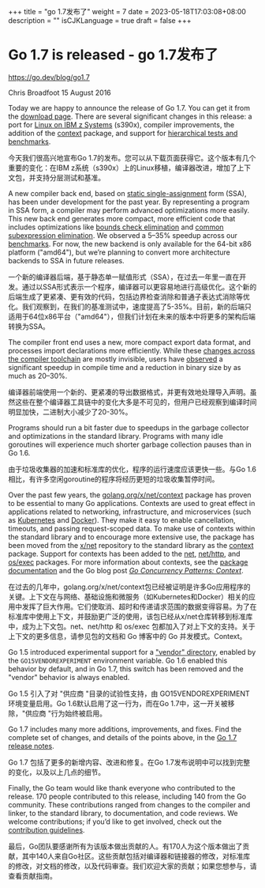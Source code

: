 +++
title = "go 1.7发布了"
weight = 7
date = 2023-05-18T17:03:08+08:00
description = ""
isCJKLanguage = true
draft = false
+++

# Go 1.7 is released - go 1.7发布了

https://go.dev/blog/go1.7

Chris Broadfoot
15 August 2016

Today we are happy to announce the release of Go 1.7. You can get it from the [download page](https://go.dev/dl/). There are several significant changes in this release: a port for [Linux on IBM z Systems](https://en.wikipedia.org/wiki/IBM_System_z) (s390x), compiler improvements, the addition of the [context](https://go.dev/pkg/context/) package, and support for [hierarchical tests and benchmarks](https://go.dev/pkg/testing/#hdr-Subtests_and_Sub_benchmarks).

今天我们很高兴地宣布Go 1.7的发布。您可以从下载页面获得它。这个版本有几个重要的变化：在IBM z系统（s390x）上的Linux移植，编译器改进，增加了上下文包，并支持分层测试和基准。

A new compiler back end, based on [static single-assignment](https://en.wikipedia.org/wiki/Static_single_assignment_form) form (SSA), has been under development for the past year. By representing a program in SSA form, a compiler may perform advanced optimizations more easily. This new back end generates more compact, more efficient code that includes optimizations like [bounds check elimination](https://en.wikipedia.org/wiki/Bounds-checking_elimination) and [common subexpression elimination](https://en.wikipedia.org/wiki/Common_subexpression_elimination). We observed a 5–35% speedup across our [benchmarks](https://go.dev/test/bench/go1/). For now, the new backend is only available for the 64-bit x86 platform ("amd64"), but we’re planning to convert more architecture backends to SSA in future releases.

一个新的编译器后端，基于静态单一赋值形式（SSA），在过去一年里一直在开发。通过以SSA形式表示一个程序，编译器可以更容易地进行高级优化。这个新的后端生成了更紧凑、更有效的代码，包括边界检查消除和普通子表达式消除等优化。我们观察到，在我们的基准测试中，速度提高了5-35%。目前，新的后端只适用于64位x86平台（"amd64"），但我们计划在未来的版本中将更多的架构后端转换为SSA。

The compiler front end uses a new, more compact export data format, and processes import declarations more efficiently. While these [changes across the compiler toolchain](https://go.dev/doc/go1.7#compiler) are mostly invisible, users have [observed](http://dave.cheney.net/2016/04/02/go-1-7-toolchain-improvements) a significant speedup in compile time and a reduction in binary size by as much as 20–30%.

编译器前端使用一个新的、更紧凑的导出数据格式，并更有效地处理导入声明。虽然这些在整个编译器工具链中的变化大多是不可见的，但用户已经观察到编译时间明显加快，二进制大小减少了20-30%。

Programs should run a bit faster due to speedups in the garbage collector and optimizations in the standard library. Programs with many idle goroutines will experience much shorter garbage collection pauses than in Go 1.6.

由于垃圾收集器的加速和标准库的优化，程序的运行速度应该更快一些。与Go 1.6相比，有许多空闲goroutine的程序将经历更短的垃圾收集暂停时间。

Over the past few years, the [golang.org/x/net/context](https://godoc.org/golang.org/x/net/context/) package has proven to be essential to many Go applications. Contexts are used to great effect in applications related to networking, infrastructure, and microservices (such as [Kubernetes](http://kubernetes.io/) and [Docker](https://www.docker.com/)). They make it easy to enable cancellation, timeouts, and passing request-scoped data. To make use of contexts within the standard library and to encourage more extensive use, the package has been moved from the [x/net](https://godoc.org/golang.org/x/net/context/) repository to the standard library as the [context](https://go.dev/pkg/context/) package. Support for contexts has been added to the [net](https://go.dev/pkg/net/), [net/http](https://go.dev/pkg/net/http/), and [os/exec](https://go.dev/pkg/os/exec/) packages. For more information about contexts, see the [package documentation](https://go.dev/pkg/context) and the Go blog post [*Go Concurrency Patterns: Context*](https://blog.golang.org/context).

在过去的几年中，golang.org/x/net/context包已经被证明是许多Go应用程序的关键。上下文在与网络、基础设施和微服务（如Kubernetes和Docker）相关的应用中发挥了巨大作用。它们使取消、超时和传递请求范围的数据变得容易。为了在标准库中使用上下文，并鼓励更广泛的使用，该包已经从x/net仓库转移到标准库中，成为上下文包。net、net/http 和 os/exec 包都加入了对上下文的支持。关于上下文的更多信息，请参见包的文档和 Go 博客中的 Go 并发模式。Context。

Go 1.5 introduced experimental support for a ["vendor" directory](https://go.dev/cmd/go/#hdr-Vendor_Directories), enabled by the `GO15VENDOREXPERIMENT` environment variable. Go 1.6 enabled this behavior by default, and in Go 1.7, this switch has been removed and the "vendor" behavior is always enabled.

Go 1.5 引入了对 "供应商 "目录的试验性支持，由 GO15VENDOREXPERIMENT 环境变量启用。Go 1.6默认启用了这一行为，而在Go 1.7中，这一开关被移除，"供应商 "行为始终被启用。

Go 1.7 includes many more additions, improvements, and fixes. Find the complete set of changes, and details of the points above, in the [Go 1.7 release notes](https://go.dev/doc/go1.7.html).

Go 1.7 包括了更多的新增内容、改进和修复。在Go 1.7发布说明中可以找到完整的变化，以及以上几点的细节。

Finally, the Go team would like thank everyone who contributed to the release. 170 people contributed to this release, including 140 from the Go community. These contributions ranged from changes to the compiler and linker, to the standard library, to documentation, and code reviews. We welcome contributions; if you’d like to get involved, check out the [contribution guidelines](https://go.dev/doc/contribute.html).

最后，Go团队要感谢所有为该版本做出贡献的人。有170人为这个版本做出了贡献，其中140人来自Go社区。这些贡献包括对编译器和链接器的修改，对标准库的修改，对文档的修改，以及代码审查。我们欢迎大家的贡献；如果您想参与，请查看贡献指南。
